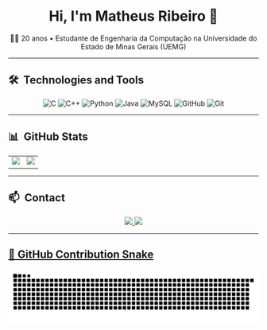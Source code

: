 <h1 align="center">Hi, I'm Matheus Ribeiro 👋</h1>

<p align="center"> 
  🧑‍💻 20 anos • Estudante de Engenharia da Computação na Universidade do Estado de Minas Gerais (UEMG)
</p>

<!--<p align="center">
  <img src="https://komarev.com/ghpvc/?username=Matheusr77&color=yellow" alt="Profile views" />
</p> -->

---

## 🛠️ &nbsp;Technologies and Tools

<div align="center">
  <img alt="C" height="40" src="https://cdn.jsdelivr.net/gh/devicons/devicon/icons/c/c-original.svg" />
  <img alt="C++" height="40" src="https://cdn.jsdelivr.net/gh/devicons/devicon/icons/cplusplus/cplusplus-original.svg" />
  <img alt="Python" height="40" src="https://cdn.jsdelivr.net/gh/devicons/devicon/icons/python/python-original-wordmark.svg" />
  <img alt="Java" height="40" src="https://cdn.jsdelivr.net/gh/devicons/devicon/icons/java/java-original-wordmark.svg" />
  <img alt="MySQL" height="40" src="https://cdn.jsdelivr.net/gh/devicons/devicon/icons/mysql/mysql-original-wordmark.svg" />
  <img alt="GitHub" height="40" src="https://cdn.jsdelivr.net/gh/devicons/devicon/icons/github/github-original-wordmark.svg" />
  <img alt="Git" height="40" src="https://cdn.jsdelivr.net/gh/devicons/devicon/icons/git/git-original-wordmark.svg" />
</div>


---

## 📊 &nbsp;GitHub Stats

<table>
  <tr>
    <td valign="middle" align="center">
      <img src="https://github-readme-stats.vercel.app/api?username=Matheusr77&show_icons=true&theme=algolia&include_all_commits=true&count_private=true"/>
    </td>
    <td align="center">
      <img src="https://github-readme-stats.vercel.app/api/top-langs/?username=Matheusr77&layout=compact&langs_count=16&theme=algolia"/>
    </td>
  </tr>
</table>

---

## 📫 &nbsp;Contact

<p align="center">
  <a href="mailto:matheusrib0707@gmail.com" target="_blank">
    <img src="https://img.shields.io/badge/Gmail-D14836?style=for-the-badge&logo=gmail&logoColor=white" />
    
  <a href="https://www.linkedin.com/in/matheus-ribeiro-de-oliveira-5a6785269" target="_blank">
    <img src="https://img.shields.io/badge/LinkedIn-0077B5?style=for-the-badge&logo=linkedin&logoColor=white" />
  
</p>

---

## 🐍 GitHub Contribution Snake

<picture>
  <source media="(prefers-color-scheme: dark)" srcset="https://raw.githubusercontent.com/Matheusr77/Matheusr77/output/github-contribution-grid-snake-dark.svg">
  <source media="(prefers-color-scheme: light)" srcset="https://raw.githubusercontent.com/Matheusr77/Matheusr77/output/github-contribution-grid-snake.svg">
  <img alt="github contribution grid snake animation" src="https://raw.githubusercontent.com/Matheusr77/Matheusr77/output/github-contribution-grid-snake.svg">
</picture>
